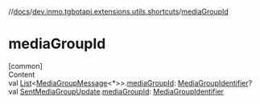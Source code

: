 //[docs](../../index.md)/[dev.inmo.tgbotapi.extensions.utils.shortcuts](index.md)/[mediaGroupId](media-group-id.md)



# mediaGroupId  
[common]  
Content  
val [List](https://kotlinlang.org/api/latest/jvm/stdlib/kotlin.collections/-list/index.html)<[MediaGroupMessage](../dev.inmo.tgbotapi.types.message.abstracts/-media-group-message/index.md)<*>>.[mediaGroupId](media-group-id.md): [MediaGroupIdentifier](../dev.inmo.tgbotapi.types/index.md#%5Bdev.inmo.tgbotapi.types%2FMediaGroupIdentifier%2F%2F%2FPointingToDeclaration%2F%5D%2FClasslikes%2F625018081)?  
val [SentMediaGroupUpdate](../dev.inmo.tgbotapi.types.update.MediaGroupUpdates/-sent-media-group-update/index.md).[mediaGroupId](media-group-id.md): [MediaGroupIdentifier](../dev.inmo.tgbotapi.types/index.md#%5Bdev.inmo.tgbotapi.types%2FMediaGroupIdentifier%2F%2F%2FPointingToDeclaration%2F%5D%2FClasslikes%2F625018081)  



